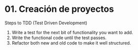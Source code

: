 # 01. Creación de proyectos

Steps to TDD (Test Driven Development)

1. Write a test for the next bit of functionality you want to add.
2. Write the functional code until the test passes.
3. Refactor both new and old code to make it well structured.